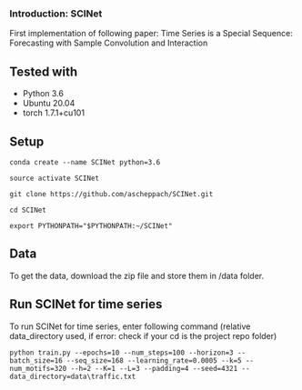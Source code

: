 ### Introduction: SCINet
First implementation of following paper: Time Series is a Special Sequence: Forecasting with Sample Convolution and Interaction

## Tested with

- Python 3.6
- Ubuntu 20.04
- torch 1.7.1+cu101

## Setup
```
conda create --name SCINet python=3.6

source activate SCINet

git clone https://github.com/ascheppach/SCINet.git

cd SCINet

export PYTHONPATH="$PYTHONPATH:~/SCINet"
```

## Data
To get the data, download the zip file and store them in /data folder.

## Run SCINet for time series
To run SCINet for time series, enter following command (relative data_directory used, if error: check if your cd is the project repo folder)

```
python train.py --epochs=10 --num_steps=100 --horizon=3 --batch_size=16 --seq_size=168 --learning_rate=0.0005 --k=5 --num_motifs=320 --h=2 --K=1 --L=3 --padding=4 --seed=4321 --data_directory=data\traffic.txt
```

